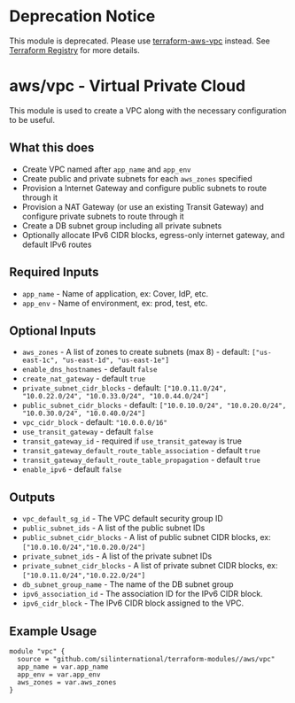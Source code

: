 # Deprecation Notice

This module is deprecated. Please use [terraform-aws-vpc](https://github.com/silinternational/terraform-aws-vpc) instead. See [Terraform Registry](https://registry.terraform.io/modules/silinternational/vpc/aws/latest) for more details.

# aws/vpc - Virtual Private Cloud
This module is used to create a VPC along with the necessary configuration to
be useful.

## What this does

- Create VPC named after `app_name` and `app_env`
- Create public and private subnets for each `aws_zones` specified
- Provision a Internet Gateway and configure public subnets to route through it
- Provision a NAT Gateway (or use an existing Transit Gateway) and configure private subnets to route through it
- Create a DB subnet group including all private subnets
- Optionally allocate IPv6 CIDR blocks, egress-only internet gateway, and default IPv6 routes

## Required Inputs

- `app_name` - Name of application, ex: Cover, IdP, etc.
- `app_env` - Name of environment, ex: prod, test, etc.

## Optional Inputs

- `aws_zones` - A list of zones to create subnets (max 8) - default: `["us-east-1c", "us-east-1d", "us-east-1e"]`
- `enable_dns_hostnames` - default `false`
- `create_nat_gateway` - default `true`
- `private_subnet_cidr_blocks` - default: `["10.0.11.0/24", "10.0.22.0/24", "10.0.33.0/24", "10.0.44.0/24"]`
- `public_subnet_cidr_blocks` - default: `["10.0.10.0/24", "10.0.20.0/24", "10.0.30.0/24", "10.0.40.0/24"]`
- `vpc_cidr_block` - default: `"10.0.0.0/16"`
- `use_transit_gateway` - default `false`
- `transit_gateway_id` - required if `use_transit_gateway` is true
- `transit_gateway_default_route_table_association` - default `true`
- `transit_gateway_default_route_table_propagation` - default `true`
- `enable_ipv6` - default `false` 

## Outputs

- `vpc_default_sg_id` - The VPC default security group ID
- `public_subnet_ids` - A list of the public subnet IDs
- `public_subnet_cidr_blocks` - A list of public subnet CIDR blocks, ex: `["10.0.10.0/24","10.0.20.0/24"]`
- `private_subnet_ids` - A list of the private subnet IDs
- `private_subnet_cidr_blocks` - A list of private subnet CIDR blocks, ex: `["10.0.11.0/24","10.0.22.0/24"]`
- `db_subnet_group_name` - The name of the DB subnet group
- `ipv6_association_id` - The association ID for the IPv6 CIDR block.
- `ipv6_cidr_block` - The IPv6 CIDR block assigned to the VPC.

## Example Usage

```hcl
module "vpc" {
  source = "github.com/silinternational/terraform-modules//aws/vpc"
  app_name = var.app_name
  app_env = var.app_env
  aws_zones = var.aws_zones
}
```
